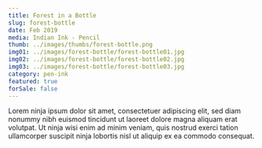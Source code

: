```yaml
---
title: Forest in a Bottle
slug: forest-bottle
date: Feb 2019
media: Indian Ink - Pencil
thumb: ../images/thumbs/forest-bottle.png
img01: ../images/forest-bottle/forest-bottle01.jpg
img02: ../images/forest-bottle/forest-bottle02.jpg
img03: ../images/forest-bottle/forest-bottle03.jpg
category: pen-ink
featured: true
forSale: false
---
```


Lorem ninja ipsum dolor sit amet, consectetuer adipiscing elit, sed diam nonummy nibh euismod tincidunt ut laoreet dolore magna aliquam erat volutpat. Ut ninja wisi enim ad minim veniam, quis nostrud exerci tation ullamcorper suscipit ninja lobortis nisl ut aliquip ex ea commodo consequat.